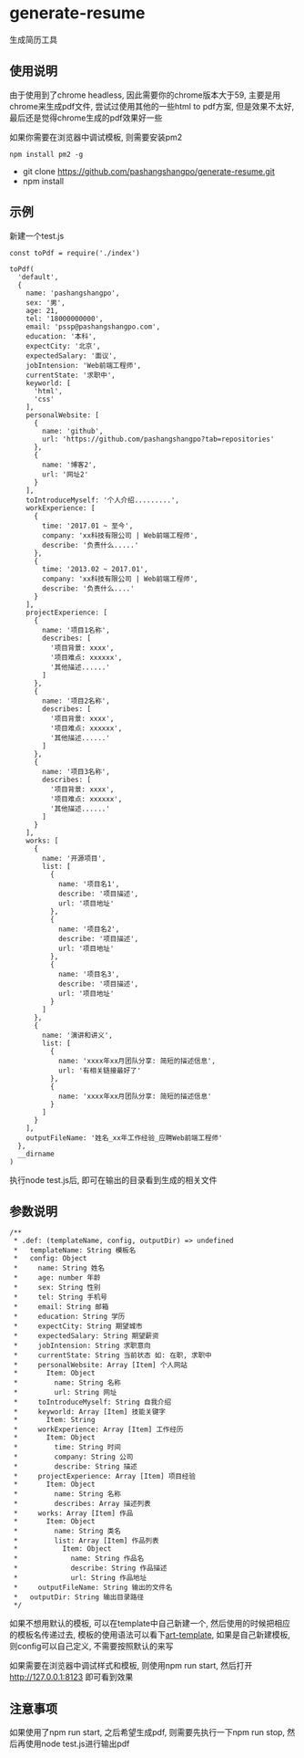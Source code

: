 # generate-resume
生成简历工具

## 使用说明

由于使用到了chrome headless, 因此需要你的chrome版本大于59, 主要是用chrome来生成pdf文件, 尝试过使用其他的一些html to pdf方案, 但是效果不太好, 最后还是觉得chrome生成的pdf效果好一些

如果你需要在浏览器中调试模板, 则需要安装pm2

```
npm install pm2 -g
```

- git clone https://github.com/pashangshangpo/generate-resume.git
- npm install

## 示例
新建一个test.js

```
const toPdf = require('./index')

toPdf(
  'default',
  {
    name: 'pashangshangpo',
    sex: '男',
    age: 21,
    tel: '18000000000',
    email: 'pssp@pashangshangpo.com',
    education: '本科',
    expectCity: '北京',
    expectedSalary: '面议',
    jobIntension: 'Web前端工程师',
    currentState: '求职中',
    keyworld: [
      'html',
      'css'
    ],
    personalWebsite: [
      {
        name: 'github',
        url: 'https://github.com/pashangshangpo?tab=repositories'
      },
      {
        name: '博客2',
        url: '网址2'
      }
    ],
    toIntroduceMyself: '个人介绍.........',
    workExperience: [
      {
        time: '2017.01 ~ 至今',
        company: 'xx科技有限公司 | Web前端工程师',
        describe: '负责什么.....'
      },
      {
        time: '2013.02 ~ 2017.01',
        company: 'xx科技有限公司 | Web前端工程师',
        describe: '负责什么....'
      }
    ],
    projectExperience: [
      {
        name: '项目1名称',
        describes: [
          '项目背景: xxxx',
          '项目难点: xxxxxx',
          '其他描述......'
        ]
      },
      {
        name: '项目2名称',
        describes: [
          '项目背景: xxxx',
          '项目难点: xxxxxx',
          '其他描述......'
        ]
      },
      {
        name: '项目3名称',
        describes: [
          '项目背景: xxxx',
          '项目难点: xxxxxx',
          '其他描述......'
        ]
      }
    ],
    works: [
      {
        name: '开源项目',
        list: [
          {
            name: '项目名1',
            describe: '项目描述',
            url: '项目地址'
          },
          {
            name: '项目名2',
            describe: '项目描述',
            url: '项目地址'
          },
          {
            name: '项目名3',
            describe: '项目描述',
            url: '项目地址'
          }
        ]
      },
      {
        name: '演讲和讲义',
        list: [
          {
            name: 'xxxx年xx月团队分享: 简短的描述信息',
            url: '有相关链接最好了'
          },
          {
            name: 'xxxx年xx月团队分享: 简短的描述信息'
          }
        ]
      }
    ],
    outputFileName: '姓名_xx年工作经验_应聘Web前端工程师'
  },
  __dirname
)
```

执行node test.js后, 即可在输出的目录看到生成的相关文件

## 参数说明

```
/**
 * .def: (templateName, config, outputDir) => undefined
 *   templateName: String 模板名
 *   config: Object
 *     name: String 姓名
 *     age: number 年龄
 *     sex: String 性别
 *     tel: String 手机号
 *     email: String 邮箱
 *     education: String 学历
 *     expectCity: String 期望城市
 *     expectedSalary: String 期望薪资
 *     jobIntension: String 求职意向
 *     currentState: String 当前状态 如: 在职, 求职中
 *     personalWebsite: Array [Item] 个人网站
 *       Item: Object
 *         name: String 名称
 *         url: String 网址
 *     toIntroduceMyself: String 自我介绍
 *     keyworld: Array [Item] 技能关键字
 *       Item: String
 *     workExperience: Array [Item] 工作经历
 *       Item: Object
 *         time: String 时间
 *         company: String 公司
 *         describe: String 描述
 *     projectExperience: Array [Item] 项目经验
 *       Item: Object
 *         name: String 名称
 *         describes: Array 描述列表
 *     works: Array [Item] 作品
 *       Item: Object
 *         name: String 类名
 *         list: Array [Item] 作品列表
 *           Item: Object
 *             name: String 作品名
 *             describe: String 作品描述
 *             url: String 作品地址
 *     outputFileName: String 输出的文件名
 *   outputDir: String 输出目录路径
 */
 ```

如果不想用默认的模板, 可以在template中自己新建一个, 然后使用的时候把相应的模板名传递过去, 模板的使用语法可以看下[art-template](https://aui.github.io/art-template/), 如果是自己新建模板, 则config可以自己定义, 不需要按照默认的来写

如果需要在浏览器中调试样式和模板, 则使用npm run start, 然后打开 http://127.0.0.1:8123 即可看到效果

## 注意事项

如果使用了npm run start, 之后希望生成pdf, 则需要先执行一下npm run stop, 然后再使用node test.js进行输出pdf